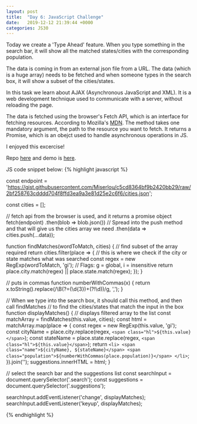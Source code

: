 ```yaml
---
layout: post
title:  "Day 6: JavaScript Challenge"
date:   2019-12-12 21:39:44 +0000
categories: JS30
---
```


Today we create a 'Type Ahead' feature. When you type something in the search bar, it will show all
the matched states/cities with the corresponding population.

The data is coming in from an external json file from a URL. The data (which is a huge array) needs 
to be fetched and when someone types in the search box, it will show a subset of the cities/states.

In this task we learn about AJAX (Asynchronous JavaScript and XML). It is a web development technique used to communicate with 
a server, without reloading the page.

The data is fetched using the browser's Fetch API, which is an interface for fetching resources. According to 
Mozilla's [MDN](https://developer.mozilla.org/en-US/docs/Web/API/Fetch_API). The method takes one mandatory argument, 
the path to the resource you want to fetch. It returns a Promise, which is an obejct used to handle asynchronous 
operations in JS.

I enjoyed this excercise!
  
Repo [here](https://github.com/mlatif01/js30) 
and demo is [here](http://ml-js30.epizy.com/day06.html).

JS code snippet below:
{% highlight javascript %}

const endpoint = 'https://gist.githubusercontent.com/Miserlou/c5cd8364bf9b2420bb29/raw/2bf258763cdddd704f8ffd3ea9a3e81d25e2c6f6/cities.json';

const cities = [];

// fetch api from the browser is used, and it returns a promise object
fetch(endpoint)
  .then(blob => blob.json())
  // Spread into the push method and that will give us the cities array we need
  .then(data => cities.push(...data));

function findMatches(wordToMatch, cities) {
  // find subset of the array required
  return cities.filter(place => {
    // this is where we check if the city or state matches what was searched
    const regex = new RegExp(wordToMatch, 'gi'); // Flags: g = global, i = insensitive
    return place.city.match(regex) || place.state.match(regex);
  });
}

// puts in commas
function numberWithCommas(x) {
  return x.toString().replace(/\B(?=(\d{3})+(?!\d))/g, ',');
}

// When we type into the search box, it should call this method, and then call findMatches
// to find the cities/states that match the input in the box
function displayMatches() {
  // displays filtered array to the list
  const matchArray = findMatches(this.value, cities);
  const html = matchArray.map(place => {
    const regex = new RegExp(this.value, 'gi');
    const cityName = place.city.replace(regex, `<span class="hl">${this.value}</span>`);
    const stateName = place.state.replace(regex, `<span class="hl">${this.value}</span>`);
    return `
      <li>
        <span class="name">${cityName}, ${stateName}</span>
        <span class="population">${numberWithCommas(place.population)}</span>
      </li>
    `;
  }).join('');
  suggestions.innerHTML = html;
}

// select the search bar and the suggestions list
const searchInput = document.querySelector('.search');
const suggestions = document.querySelector('.suggestions');

searchInput.addEventListener('change', displayMatches);
searchInput.addEventListener('keyup', displayMatches);

{% endhighlight %}











